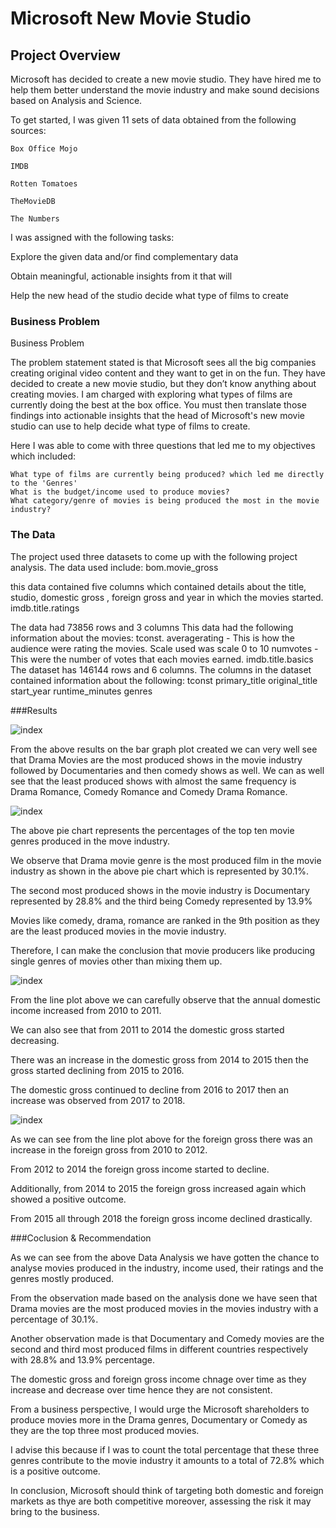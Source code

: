 # Microsoft New Movie Studio

## Project Overview

Microsoft has decided to create a new movie studio. They have hired me to help them better understand the movie industry and make sound decisions based on Analysis and Science.

To get started, I was given 11 sets of data obtained from the following sources:

    Box Office Mojo

    IMDB

    Rotten Tomatoes

    TheMovieDB

    The Numbers

I was assigned with the following tasks:

Explore the given data and/or find complementary data

Obtain meaningful, actionable insights from it that will

Help the new head of the studio decide what type of films to create

### Business Problem



Business Problem

The problem statement stated is that Microsoft sees all the big companies creating original video content and they want to get in on the fun. They have decided to create a new movie studio, but they don’t know anything about creating movies. I am charged with exploring what types of films are currently doing the best at the box office. You must then translate those findings into actionable insights that the head of Microsoft's new movie studio can use to help decide what type of films to create.

Here I was able to come with three questions that led me to my objectives which included:

    What type of films are currently being produced? which led me directly to the 'Genres'
    What is the budget/income used to produce movies?
    What category/genre of movies is being produced the most in the movie industry?
    
### The Data

The project used three datasets to come up with the following project analysis. The data used include:
bom.movie_gross

this data contained five columns which contained details about the title, studio, domestic gross , foreign gross and year in which the movies started.
imdb.title.ratings

The data had 73856 rows and 3 columns This data had the following information about the movies: tconst.
averagerating - This is how the audience were rating the movies. Scale used was scale 0 to 10
numvotes - This were the number of votes that each movies earned.
imdb.title.basics
The dataset has 146144 rows and 6 columns. The columns in the dataset contained information about the following: tconst
primary_title
original_title
start_year
runtime_minutes
genres

###Results

![index](https://github.com/stephaniemwai/dsc-phase-1-project/assets/143871178/cf880227-1592-43fc-8106-6066db0f49aa)

From the above results on the bar graph plot created we can very well see that Drama Movies are the most produced shows in the movie industry followed by Documentaries and then comedy shows as well. We can as well see that the least produced shows with almost the same frequency is Drama Romance, Comedy Romance and Comedy Drama Romance.

![index](https://github.com/stephaniemwai/dsc-phase-1-project/assets/143871178/0c428911-17db-4e50-b55f-f42e86b10f7d)


The above pie chart represents the percentages of the top ten movie genres produced in the move industry.

We observe that Drama movie genre is the most produced film in the movie industry as shown in the above pie chart which is represented by 30.1%.

The second most produced shows in the movie industry is Documentary represented by 28.8% and the third being Comedy represented by 13.9%

Movies like comedy, drama, romance are ranked in the 9th position as they are the least produced movies in the movie industry.

Therefore, I can make the conclusion that movie producers like producing single genres of movies other than mixing them up.

![index](https://github.com/stephaniemwai/dsc-phase-1-project/assets/143871178/eb1a4cf1-4659-46da-80b4-cd8e9e412c5e)


From the line plot above we can carefully observe that the annual domestic income increased from 2010 to 2011.

We can also see that from 2011 to 2014 the domestic gross started decreasing.

There was an increase in the domestic gross from 2014 to 2015 then the gross started declining from 2015 to 2016.

The domestic gross continued to decline from 2016 to 2017 then an increase was observed from 2017 to 2018.

![index](https://github.com/stephaniemwai/dsc-phase-1-project/assets/143871178/44b6e455-7847-4c5c-ac3e-8a0d3fe9c484)


As we can see from the line plot above for the foreign gross there was an increase in the foreign gross from 2010 to 2012.

From 2012 to 2014 the foreign gross income started to decline.

Additionally, from 2014 to 2015 the foreign gross increased again which showed a positive outcome.

From 2015 all through 2018 the foreign gross income declined drastically.

###Coclusion & Recommendation

As we can see from the above Data Analysis we have gotten the chance to analyse movies produced in the industry, income used, their ratings and the genres mostly produced.

From the observation made based on the analysis done we have seen that Drama movies are the most produced movies in the movies industry with a percentage of 30.1%.

Another observation made is that Documentary and Comedy movies are the second and third most produced films in different countries respectively with 28.8% and 13.9% percentage.

The domestic gross and foreign gross income chnage over time as they increase and decrease over time hence they are not consistent.

From a business perspective, I would urge the Microsoft shareholders to produce movies more in the Drama genres, Documentary or Comedy as they are the top three most produced movies.

I advise this because if I was to count the total percentage that these three genres contribute to the movie industry it amounts to a total of 72.8% which is a positive outcome.

In conclusion, Microsoft should think of targeting both domestic and foreign markets as thye are both competitive moreover, assessing the risk it may bring to the business.



